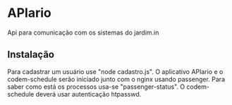 # APIario

Api para comunicação com os sistemas do jardim.in

## Instalação

Para cadastrar um usuário use "node cadastro.js". O aplicativo APIario e o codem-schedule serão iniciado junto com o nginx usando passenger. Para saber como está os processos usa-se "passenger-status". O codem-schedule deverá usar autenticação htpasswd.